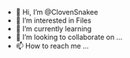 - 👋 Hi, I’m @ClovenSnakee
- 👀 I’m interested in Files 
- 🌱 I’m currently learning 
- 💞️ I’m looking to collaborate on ...
- 📫 How to reach me ...

<!---
ClovenSnakee/ClovenSnakee is a ✨ special ✨ repository because its `README.md` (this file) appears on your GitHub profile.
You can click the Preview link to take a look at your changes.
--->
